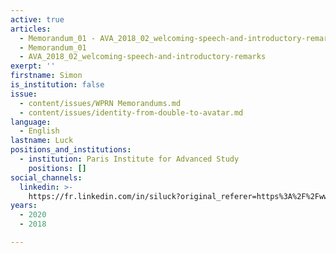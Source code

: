 ```yaml
---
active: true
articles:
  - Memorandum_01 - AVA_2018_02_welcoming-speech-and-introductory-remarks
  - Memorandum_01
  - AVA_2018_02_welcoming-speech-and-introductory-remarks
exerpt: ''
firstname: Simon
is_institution: false
issue:
  - content/issues/WPRN Memorandums.md
  - content/issues/identity-from-double-to-avatar.md
language:
  - English
lastname: Luck
positions_and_institutions:
  - institution: Paris Institute for Advanced Study
    positions: []
social_channels:
  linkedin: >-
    https://fr.linkedin.com/in/siluck?original_referer=https%3A%2F%2Fwww.google.com%2F
years:
  - 2020
  - 2018

---
```

